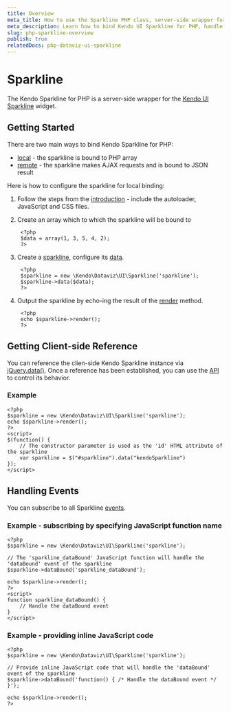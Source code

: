 ```yaml
---
title: Overview
meta_title: How to use the Sparkline PHP class, server-side wrapper for Kendo UI Sparkline widget
meta_description: Learn how to bind Kendo UI Sparkline for PHP, handle Kendo UI Sparkline Events, access an existing sparkline.
slug: php-sparkline-overview
publish: true
relatedDocs: php-dataviz-ui-sparkline
---
```


# Sparkline

The Kendo Sparkline for PHP is a server-side wrapper for the [Kendo UI Sparkline](/kendo-ui/api/dataviz/sparkline) widget.

## Getting Started

There are two main ways to bind Kendo Sparkline for PHP:

* [local](/kendo-ui/getting-started/using-kendo-with/php/widgets/sparkline/local-binding) - the sparkline is bound to PHP array
* [remote](/kendo-ui/getting-started/using-kendo-with/php/widgets/sparkline/remote-binding) - the sparkline makes AJAX requests and is bound to JSON result

Here is how to configure the sparkline for local binding:

1. Follow the steps from the [introduction](/kendo-ui/getting-started/using-kendo-with/php/introduction) - include the autoloader, JavaScript and CSS files.
2. Create an array which to which the sparkline will be bound to

        <?php
        $data = array(1, 3, 5, 4, 2);
        ?>
4. Create a [sparkline](/kendo-ui/api/wrappers/php/Kendo/Dataviz/UI/Sparkline), configure its [data](/kendo-ui/api/wrappers/php/Kendo/Dataviz/UI/Sparkline#data).

        <?php
        $sparkline = new \Kendo\Dataviz\UI\Sparkline('sparkline');
        $sparkline->data($data);
        ?>
5. Output the sparkline by echo-ing the result of the [render](/kendo-ui/api/wrappers/php/Kendo/UI/Widget#render) method.

        <?php
        echo $sparkline->render();
        ?>

## Getting Client-side Reference

You can reference the clien-side Kendo Sparkline instance via [jQuery.data()](http://api.jquery.com/jQuery.data/).
Once a reference has been established, you can use the [API](/kendo-ui/api/dataviz/sparkline#methods) to control its behavior.


### Example

    <?php
    $sparkline = new \Kendo\Dataviz\UI\Sparkline('sparkline');
    echo $sparkline->render();
    ?>
    <script>
    $(function() {
        // The constructor parameter is used as the 'id' HTML attribute of the sparkline
        var sparkline = $("#sparkline").data("kendoSparkline")
    });
    </script>

## Handling Events

You can subscribe to all Sparkline [events](/kendo-ui/api/dataviz/sparkline#events).

### Example - subscribing by specifying JavaScript function name

    <?php
    $sparkline = new \Kendo\Dataviz\UI\Sparkline('sparkline');

    // The 'sparkline_dataBound' JavaScript function will handle the 'dataBound' event of the sparkline
    $sparkline->dataBound('sparkline_dataBound');

    echo $sparkline->render();
    ?>
    <script>
    function sparkline_dataBound() {
        // Handle the dataBound event
    }
    </script>

### Example - providing inline JavaScript code

    <?php
    $sparkline = new \Kendo\Dataviz\UI\Sparkline('sparkline');

    // Provide inline JavaScript code that will handle the 'dataBound' event of the sparkline
    $sparkline->dataBound('function() { /* Handle the dataBound event */ }');

    echo $sparkline->render();
    ?>

